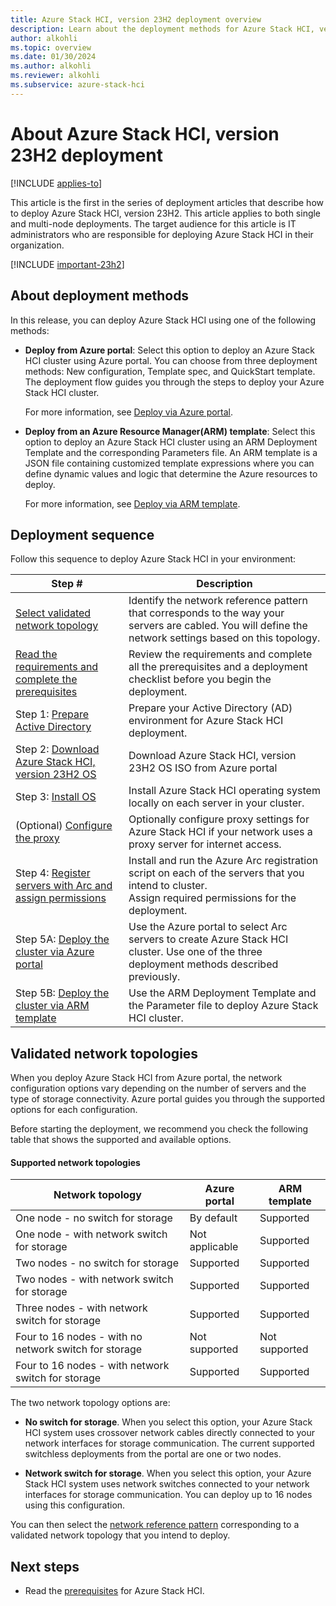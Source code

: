 ```yaml
---
title: Azure Stack HCI, version 23H2 deployment overview 
description: Learn about the deployment methods for Azure Stack HCI, version 23H2.
author: alkohli
ms.topic: overview
ms.date: 01/30/2024
ms.author: alkohli
ms.reviewer: alkohli
ms.subservice: azure-stack-hci
---
```


# About Azure Stack HCI, version 23H2 deployment

[!INCLUDE [applies-to](../../includes/hci-applies-to-23h2.md)]

This article is the first in the series of deployment articles that describe how to deploy Azure Stack HCI, version 23H2. This article applies to both single and multi-node deployments. The target audience for this article is IT administrators who are responsible for deploying Azure Stack HCI in their organization.

[!INCLUDE [important-23h2](../../includes/hci-important-deploy-23h2.md)]

## About deployment methods

In this release, you can deploy Azure Stack HCI using one of the following methods:

- **Deploy from Azure portal**: Select this option to deploy an Azure Stack HCI cluster using Azure portal. You can choose from three deployment methods: New configuration, Template spec, and QuickStart template. The deployment flow guides you through the steps to deploy your Azure Stack HCI cluster.

    For more information, see [Deploy via Azure portal](deploy-via-portal.md).

- **Deploy from an Azure Resource Manager(ARM) template**: Select this option to deploy an Azure Stack HCI cluster using an ARM Deployment Template and the corresponding Parameters file. An ARM template is a JSON file containing customized template expressions where you can define dynamic values and logic that determine the Azure resources to deploy. 

    For more information, see [Deploy via ARM template](deployment-azure-resource-manager-template.md).

## Deployment sequence

Follow this sequence to deploy Azure Stack HCI in your environment:

| Step # | Description |
|--|--|
| [Select validated network topology](#validated-network-topologies) | Identify the network reference pattern that corresponds to the way your servers are cabled. You will define the network settings based on this topology. |
| [Read the requirements and complete the prerequisites](./deployment-prerequisites.md) | Review the requirements and complete all the prerequisites and a deployment checklist before you begin the deployment. |
| Step 1: [Prepare Active Directory](./deployment-prep-active-directory.md) | Prepare your Active Directory (AD) environment for Azure Stack HCI deployment. |
| Step 2: [Download Azure Stack HCI, version 23H2 OS](./download-azure-stack-hci-23h2-software.md) | Download Azure Stack HCI, version 23H2 OS ISO from Azure portal |
| Step 3: [Install OS](./deployment-install-os.md) | Install Azure Stack HCI operating system locally on each server in your cluster. |
| (Optional) [Configure the proxy](../manage/configure-proxy-settings.md) | Optionally configure proxy settings for Azure Stack HCI if your network uses a proxy server for internet access. |
| Step 4: [Register servers with Arc and assign permissions](./deployment-arc-register-server-permissions.md) | Install and run the Azure Arc registration script on each of the servers that you intend to cluster.<br> Assign required permissions for the deployment. |
| Step 5A: [Deploy the cluster via Azure portal](./deploy-via-portal.md) | Use the Azure portal to select Arc servers to create Azure Stack HCI cluster. Use one of the three deployment methods described previously. |
| Step 5B: [Deploy the cluster via ARM template](deployment-azure-resource-manager-template.md) | Use the ARM Deployment Template and the Parameter file to deploy Azure Stack HCI cluster. |

## Validated network topologies

When you deploy Azure Stack HCI from Azure portal, the network configuration options vary depending on the number of servers and the type of storage connectivity. Azure portal guides you through the supported options for each configuration.

Before starting the deployment, we recommend you check the following table that shows the supported and available options.

#### Supported network topologies

|Network topology|Azure portal|ARM template|
|---|---|---|
|One node - no switch for storage|By default|Supported|
|One node - with network switch for storage|Not applicable|Supported|
|Two nodes - no switch for storage|Supported|Supported|
|Two nodes - with network switch for storage|Supported|Supported|
|Three nodes - with network switch for storage|Supported|Supported|
|Four to 16 nodes - with no network switch for storage|Not supported|Not supported|
|Four to 16 nodes - with network switch for storage|Supported|Supported|

The two network topology options are:

- **No switch for storage**. When you select this option, your Azure Stack HCI system uses crossover network cables directly connected to your network interfaces for storage communication. The current supported switchless deployments from the portal are one or two nodes.

- **Network switch for storage**. When you select this option, your Azure Stack HCI system uses network switches connected to your network interfaces for storage communication. You can deploy up to 16 nodes using this configuration.

You can then select the [network reference pattern](../plan/choose-network-pattern.md) corresponding to a validated network topology that you intend to deploy.

## Next steps

- Read the [prerequisites](./deployment-prerequisites.md) for Azure Stack HCI.
